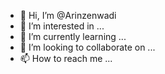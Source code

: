 - 👋 Hi, I’m @Arinzenwadi
- 👀 I’m interested in ...
- 🌱 I’m currently learning ...
- 💞️ I’m looking to collaborate on ...
- 📫 How to reach me ...

<!---
Arinzenwadi/Arinzenwadi is a ✨ special ✨ repository because its `README.md` (this file) appears on your GitHub profile.
You can click the Preview link to take a look at your changes.
--->
